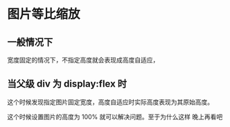 # 图片等比缩放

## 一般情况下

宽度固定的情况下，不指定高度就会表现成高度自适应，

## 当父级 div 为 display:flex 时

这个时候发现指定图片固定宽度，高度自适应时实际高度表现为其原始高度。

这个时候设置图片的高度为 100% 就可以解决问题。至于为什么这样 晚上再看吧
